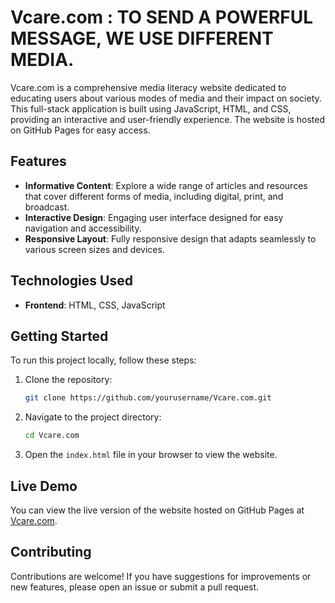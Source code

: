 
# Vcare.com : TO SEND A POWERFUL MESSAGE, WE USE DIFFERENT MEDIA.
Vcare.com is a comprehensive media literacy website dedicated to educating users about various modes of media and their impact on society. This full-stack application is built using JavaScript, HTML, and CSS, providing an interactive and user-friendly experience. The website is hosted on GitHub Pages for easy access.

## Features

- **Informative Content**: Explore a wide range of articles and resources that cover different forms of media, including digital, print, and broadcast.
- **Interactive Design**: Engaging user interface designed for easy navigation and accessibility.
- **Responsive Layout**: Fully responsive design that adapts seamlessly to various screen sizes and devices.

## Technologies Used

- **Frontend**: HTML, CSS, JavaScript

## Getting Started

To run this project locally, follow these steps:

1. Clone the repository:
   ```bash
   git clone https://github.com/yourusername/Vcare.com.git
   ```
2. Navigate to the project directory:
   ```bash
   cd Vcare.com
   ```
3. Open the `index.html` file in your browser to view the website.

## Live Demo

You can view the live version of the website hosted on GitHub Pages at [Vcare.com](https://paradox-incarnation.github.io/Vcare.com/).

## Contributing

Contributions are welcome! If you have suggestions for improvements or new features, please open an issue or submit a pull request.

